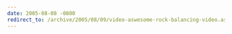 ```yaml
---
date: 2005-08-08 -0800
redirect_to: /archive/2005/08/09/video-aswesome-rock-balancing-video.aspx/
---
```

